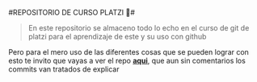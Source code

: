 #REPOSITORIO DE CURSO PLATZI 🤯#
> En este repositorio se almaceno todo lo echo en el curso de git de platzi para el aprendizaje de este y su uso con github

Pero para el mero uso de las diferentes cosas que se pueden lograr con esto te invito que vayas a ver el repo [**aqui**](https://www.youtube.com/watch?v=BtLSaxRnIhc&ab_channel=Linwi "aqui"), que aun sin comentarios los commits van tratados de explicar